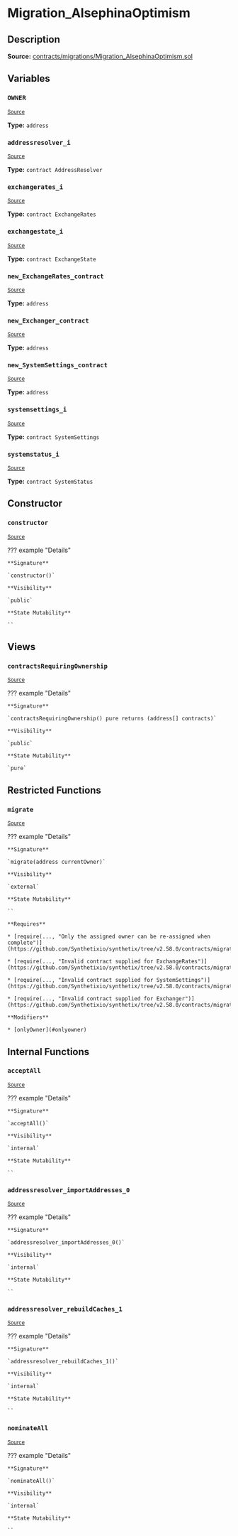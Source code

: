 # Migration_AlsephinaOptimism

## Description

**Source:** [contracts/migrations/Migration_AlsephinaOptimism.sol](https://github.com/Synthetixio/synthetix/tree/v2.58.0/contracts/migrations/Migration_AlsephinaOptimism.sol)

## Variables

### `OWNER`

<sub>[Source](https://github.com/Synthetixio/synthetix/tree/v2.58.0/contracts/migrations/Migration_AlsephinaOptimism.sol#L19)</sub>

**Type:** `address`

### `addressresolver_i`

<sub>[Source](https://github.com/Synthetixio/synthetix/tree/v2.58.0/contracts/migrations/Migration_AlsephinaOptimism.sol#L26)</sub>

**Type:** `contract AddressResolver`

### `exchangerates_i`

<sub>[Source](https://github.com/Synthetixio/synthetix/tree/v2.58.0/contracts/migrations/Migration_AlsephinaOptimism.sol#L32)</sub>

**Type:** `contract ExchangeRates`

### `exchangestate_i`

<sub>[Source](https://github.com/Synthetixio/synthetix/tree/v2.58.0/contracts/migrations/Migration_AlsephinaOptimism.sol#L28)</sub>

**Type:** `contract ExchangeState`

### `new_ExchangeRates_contract`

<sub>[Source](https://github.com/Synthetixio/synthetix/tree/v2.58.0/contracts/migrations/Migration_AlsephinaOptimism.sol#L41)</sub>

**Type:** `address`

### `new_Exchanger_contract`

<sub>[Source](https://github.com/Synthetixio/synthetix/tree/v2.58.0/contracts/migrations/Migration_AlsephinaOptimism.sol#L45)</sub>

**Type:** `address`

### `new_SystemSettings_contract`

<sub>[Source](https://github.com/Synthetixio/synthetix/tree/v2.58.0/contracts/migrations/Migration_AlsephinaOptimism.sol#L43)</sub>

**Type:** `address`

### `systemsettings_i`

<sub>[Source](https://github.com/Synthetixio/synthetix/tree/v2.58.0/contracts/migrations/Migration_AlsephinaOptimism.sol#L34)</sub>

**Type:** `contract SystemSettings`

### `systemstatus_i`

<sub>[Source](https://github.com/Synthetixio/synthetix/tree/v2.58.0/contracts/migrations/Migration_AlsephinaOptimism.sol#L30)</sub>

**Type:** `contract SystemStatus`

## Constructor

### `constructor`

<sub>[Source](https://github.com/Synthetixio/synthetix/tree/v2.58.0/contracts/migrations/Migration_AlsephinaOptimism.sol#L47)</sub>

??? example "Details"

    **Signature**

    `constructor()`

    **Visibility**

    `public`

    **State Mutability**

    ``

## Views

### `contractsRequiringOwnership`

<sub>[Source](https://github.com/Synthetixio/synthetix/tree/v2.58.0/contracts/migrations/Migration_AlsephinaOptimism.sol#L49)</sub>

??? example "Details"

    **Signature**

    `contractsRequiringOwnership() pure returns (address[] contracts)`

    **Visibility**

    `public`

    **State Mutability**

    `pure`

## Restricted Functions

### `migrate`

<sub>[Source](https://github.com/Synthetixio/synthetix/tree/v2.58.0/contracts/migrations/Migration_AlsephinaOptimism.sol#L58)</sub>

??? example "Details"

    **Signature**

    `migrate(address currentOwner)`

    **Visibility**

    `external`

    **State Mutability**

    ``

    **Requires**

    * [require(..., "Only the assigned owner can be re-assigned when complete")](https://github.com/Synthetixio/synthetix/tree/v2.58.0/contracts/migrations/Migration_AlsephinaOptimism.sol#L59)

    * [require(..., "Invalid contract supplied for ExchangeRates")](https://github.com/Synthetixio/synthetix/tree/v2.58.0/contracts/migrations/Migration_AlsephinaOptimism.sol#L61)

    * [require(..., "Invalid contract supplied for SystemSettings")](https://github.com/Synthetixio/synthetix/tree/v2.58.0/contracts/migrations/Migration_AlsephinaOptimism.sol#L62)

    * [require(..., "Invalid contract supplied for Exchanger")](https://github.com/Synthetixio/synthetix/tree/v2.58.0/contracts/migrations/Migration_AlsephinaOptimism.sol#L63)

    **Modifiers**

    * [onlyOwner](#onlyowner)

## Internal Functions

### `acceptAll`

<sub>[Source](https://github.com/Synthetixio/synthetix/tree/v2.58.0/contracts/migrations/Migration_AlsephinaOptimism.sol#L100)</sub>

??? example "Details"

    **Signature**

    `acceptAll()`

    **Visibility**

    `internal`

    **State Mutability**

    ``

### `addressresolver_importAddresses_0`

<sub>[Source](https://github.com/Synthetixio/synthetix/tree/v2.58.0/contracts/migrations/Migration_AlsephinaOptimism.sol#L115)</sub>

??? example "Details"

    **Signature**

    `addressresolver_importAddresses_0()`

    **Visibility**

    `internal`

    **State Mutability**

    ``

### `addressresolver_rebuildCaches_1`

<sub>[Source](https://github.com/Synthetixio/synthetix/tree/v2.58.0/contracts/migrations/Migration_AlsephinaOptimism.sol#L128)</sub>

??? example "Details"

    **Signature**

    `addressresolver_rebuildCaches_1()`

    **Visibility**

    `internal`

    **State Mutability**

    ``

### `nominateAll`

<sub>[Source](https://github.com/Synthetixio/synthetix/tree/v2.58.0/contracts/migrations/Migration_AlsephinaOptimism.sol#L107)</sub>

??? example "Details"

    **Signature**

    `nominateAll()`

    **Visibility**

    `internal`

    **State Mutability**

    ``
